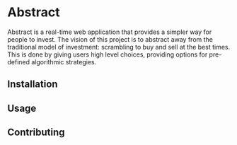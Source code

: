 # Abstract
Abstract is a real-time web application that provides a simpler way for people to invest. The vision of this project is to abstract away from the traditional model of investment: scrambling to buy and sell at the best times. This is done by giving users high level choices, providing options for pre-defined algorithmic strategies.

## Installation

## Usage

## Contributing
